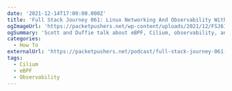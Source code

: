 ```yaml
---
date: '2021-12-14T17:00:00.000Z'
title: 'Full Stack Journey 061: Linux Networking And Observability With eBPF And Cilium'
ogImageUrl: 'https://packetpushers.net/wp-content/uploads/2021/12/FSJ61tag-1536x1536.jpg'
ogSummary: 'Scott and Duffie talk about eBPF, Cilium, observability, and security'
categories:
  - How To
externalUrl: 'https://packetpushers.net/podcast/full-stack-journey-061-linux-networking-and-observability-with-ebpf-and-cilium/'
tags:
  - Cilium
  - eBPF
  - Observability
---
```

